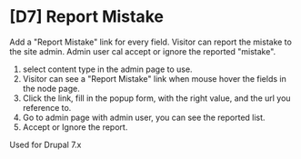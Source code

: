 [D7] Report Mistake
==============
Add a "Report Mistake" link for every field.
Visitor can report the mistake to the site admin.
Admin user cal accept or ignore the reported "mistake".

1. select content type in the admin page to use.
2. Visitor can see a "Report Mistake" link when mouse hover the fields in the node page.
3. Click the link, fill in the popup form, with the right value, and the url you reference to.
4. Go to admin page with admin user, you can see the reported list.
5. Accept or Ignore the report.

Used for Drupal 7.x
